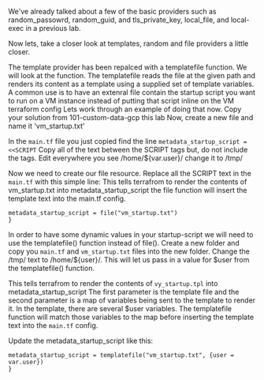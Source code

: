 We've already talked about a few of the basic providers such as random_passowrd, random_guid, and tls_private_key, local_file, and local-exec
in a previous lab.

Now lets, take a closer look at templates, random and file providers a little closer.

The template provider has been repalced with a templatefile function. We will look at the function.
The templatefile reads the file at the given path and renders its content as a template using a supplied set of template variables. 
A common use is to have an extenral file contain the startup script you want to run on a VM instance instead of putting that script inline on the VM terraform config
Lets work through an example of doing that now.
Copy your solution from 101-custom-data-gcp this lab
Now, create a new file and name it 'vm_startup.txt'

In the `main.tf` file you just copied find the line `metadata_startup_script = <<SCRIPT`
Copy all of the text between the SCRIPT tags but, do not include the tags.
Edit everywhere you see /home/${var.user}/ change it to /tmp/


Now we need to create our file resource. 
Replace all the SCRIPT text in the `main.tf` with this simple line:
This tells terrafrom to render the contents of vm_startup.txt into metadata_startup_script
the file function will insert the template text into the main.tf config.

```hcl
metadata_startup_script = file("vm_startup.txt")
}

```
In order to have some dynamic values in your startup-script we will need to use the templatefile() function instead of file().
Create a new folder and copy you `main.tf` and `vm_startup.txt` files into the new folder.
Change the /tmp/ text to /home/${user}/. This will let us pass in a value for $user from the templatefile() function.

This tells terrafrom to render the contents of `vy_startup.tpl` into metadata_startup_script
The first parameter is the template file and the second parameter is a map of variables being sent to the template to render it.
In the template, there are several $user variables. The templatefile function will match those variables to the map before inserting the template text into the `main.tf` config.

Update the metadata_startup_script like this:
```hcl
metadata_startup_script = templatefile("vm_startup.txt", {user = var.user})
}

```